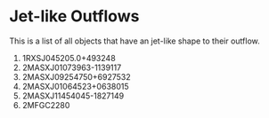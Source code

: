 # Jet-like Outflows

This is a list of all objects that have an jet-like shape to their outflow.

1. 1RXSJ045205.0+493248
2. 2MASXJ01073963-1139117
3. 2MASXJ09254750+6927532
4. 2MASXJ01064523+0638015
5. 2MASXJ11454045-1827149
6. 2MFGC2280

